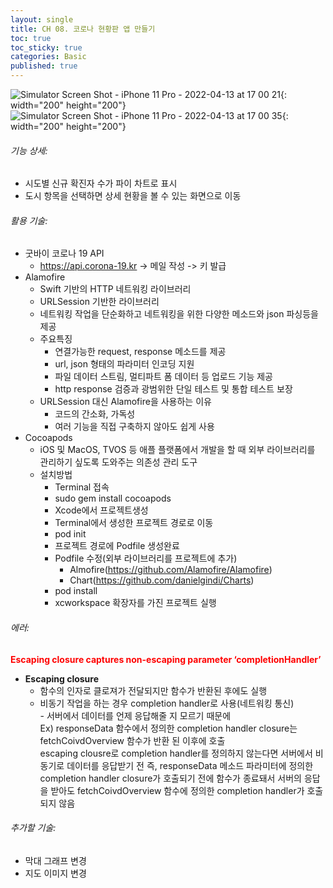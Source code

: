 ```yaml
---
layout: single
title: CH 08. 코로나 현황판 앱 만들기
toc: true
toc_sticky: true
categories: Basic 
published: true
---
```

![Simulator Screen Shot - iPhone 11 Pro - 2022-04-13 at 17 00 21](https://user-images.githubusercontent.com/63464299/163129172-f7c7678e-fd99-4c93-a7be-0b684060cba0.png){: width="200" height="200"}
![Simulator Screen Shot - iPhone 11 Pro - 2022-04-13 at 17 00 35](https://user-images.githubusercontent.com/63464299/163129189-d5b5bb2b-cdfd-4cbf-88f2-1dc968ce532a.png){: width="200" height="200"}

###### 기능 상세:
- 시도별 신규 확진자 수가 파이 차트로 표시
- 도시 항목을 선택하면 상세 현황을 볼 수 있는 화면으로 이동

###### 활용 기술:
- 굿바이 코로나 19 API
    - <https://api.corona-19.kr> -> 메일 작성 -> 키 발급
- Alamofire
    - Swift 기반의 HTTP 네트워킹 라이브러리
    - URLSession 기반한 라이브러리
    - 네트워킹 작업을 단순화하고 네트워킹을 위한 다양한 메소드와 json 파싱등을 제공
    - 주요특징
        - 연결가능한 request, response 메소드를 제공
        - url, json 형태의 파라미터 인코딩 지원
        - 파일 데이터 스트림, 멀티파트 폼 데이터 등 업로드 기능 제공
        - http response 검증과 광범위한 단일 테스트 및 통합 테스트 보장
    - URLSession 대신 Alamofire을 사용하는 이유
        - 코드의 간소화, 가독성
        - 여러 기능을 직접 구축하지 않아도 쉽게 사용
- Cocoapods
    - iOS 및 MacOS, TVOS 등 애플 플랫폼에서 개발을 할 때 외부 라이브러리를 관리하기 싶도록 도와주는 의존성 관리 도구
    - 설치방법
        - Terminal 접속
        - sudo gem install cocoapods
        - Xcode에서 프로젝트생성
        - Terminal에서 생성한 프로젝트 경로로 이동
        - pod init
        - 프로젝트 경로에 Podfile 생성완료
        - Podfile 수정(외부 라이브러리를 프로젝트에 추가)
            - Almofire(<https://github.com/Alamofire/Alamofire>)
            - Chart(<https://github.com/danielgindi/Charts>)
        - pod install
        - xcworkspace 확장자를 가진 프로젝트 실행

###### 에러:
<span style="color: red">**Escaping closure captures non-escaping parameter ‘completionHandler’**</span><br/>
- **Escaping closure**
    - 함수의 인자로 클로져가 전달되지만 함수가 반환된 후에도 실행
    - 비동기 작업을 하는 경우 completion handler로 사용(네트워킹 통신)<br/> - 서버에서 데이터를 언제 응답해줄 지 모르기 때문에<br/>
        Ex) responseData 함수에서 정의한 completion handler closure는 fetchCoivdOverview 함수가 반환 된 이후에 호출<br/>
            escaping clousre로 completion handler를 정의하지 않는다면 서버에서 비동기로 데이터를 응답받기 전 즉, responseData 메소드 파라미터에 정의한 completion handler closure가 호출되기 전에 함수가 종료돼서 서버의 응답을 받아도 fetchCoivdOverview 함수에 정의한 completion handler가 호출 되지 않음

###### 추가할 기술:
- 막대 그래프 변경
- 지도 이미지 변경
